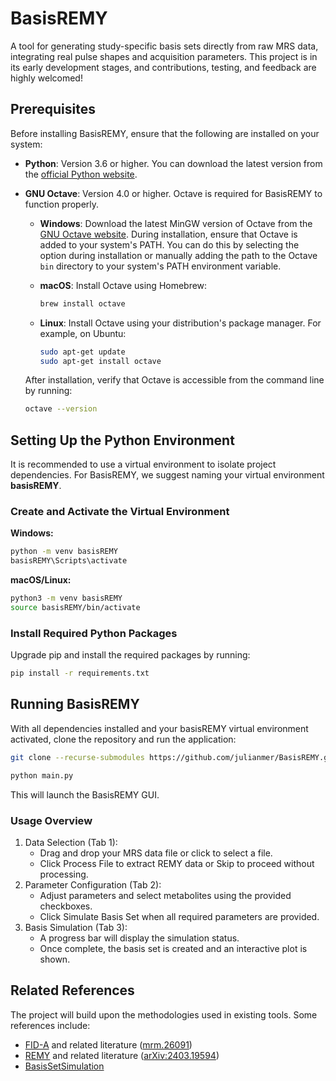 # BasisREMY

A tool for generating study-specific basis sets directly from raw MRS data, integrating real pulse shapes and acquisition parameters. This project is in its early development stages, and contributions, testing, and feedback are highly welcomed!


## Prerequisites

Before installing BasisREMY, ensure that the following are installed on your system:

- **Python**: Version 3.6 or higher. You can download the latest version from the [official Python website](https://www.python.org/downloads/).

- **GNU Octave**: Version 4.0 or higher. Octave is required for BasisREMY to function properly.

  - **Windows**: Download the latest MinGW version of Octave from the [GNU Octave website](https://www.gnu.org/software/octave/download.html). During installation, ensure that Octave is added to your system's PATH. You can do this by selecting the option during installation or manually adding the path to the Octave `bin` directory to your system's PATH environment variable.

  - **macOS**: Install Octave using Homebrew:

    ```bash
    brew install octave
    ```

  - **Linux**: Install Octave using your distribution's package manager. For example, on Ubuntu:

    ```bash
    sudo apt-get update
    sudo apt-get install octave
    ```

  After installation, verify that Octave is accessible from the command line by running:

  ```bash
  octave --version
    ```


## Setting Up the Python Environment

It is recommended to use a virtual environment to isolate project dependencies. For BasisREMY, we suggest naming your virtual environment **basisREMY**.

### Create and Activate the Virtual Environment

**Windows:**
```bash
python -m venv basisREMY
basisREMY\Scripts\activate
```

**macOS/Linux:**
```bash
python3 -m venv basisREMY
source basisREMY/bin/activate
```

### Install Required Python Packages
Upgrade pip and install the required packages by running:

```bash
pip install -r requirements.txt
```

## Running BasisREMY
With all dependencies installed and your basisREMY virtual environment activated, clone the repository and run the application:
```bash
git clone --recurse-submodules https://github.com/julianmer/BasisREMY.git
```
```bash
python main.py
```
This will launch the BasisREMY GUI.

### Usage Overview
1. Data Selection (Tab 1):
   * Drag and drop your MRS data file or click to select a file. 
   * Click Process File to extract REMY data or Skip to proceed without processing.
2. Parameter Configuration (Tab 2):
   * Adjust parameters and select metabolites using the provided checkboxes. 
   * Click Simulate Basis Set when all required parameters are provided.
3. Basis Simulation (Tab 3):
   * A progress bar will display the simulation status.
   * Once complete, the basis set is created and an interactive plot is shown.


## Related References
The project will build upon the methodologies used in existing tools. Some references include:
- [FID-A](https://github.com/CIC-methods/FID-A) and related literature ([mrm.26091](https://doi.org/10.1002/mrm.26091))
- [REMY](https://github.com/agudmundson/mrs_in_mrs) and related literature ([arXiv:2403.19594](https://arxiv.org/abs/2403.19594))
- [BasisSetSimulation](https://github.com/arcj-hub/BasisSetSimulation/tree/main)
